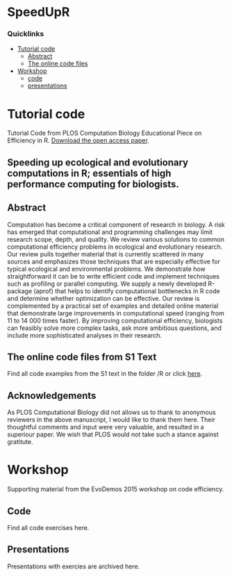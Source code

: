 # SpeedUpR

### Quicklinks

-   [Tutorial code](#tutorial-code)
    -   [Abstract](#Abstract)
    -   [The online code files](#the-online-code-files-from-s1-text)
-   [Workshop](#workshop)
    -   [code](#code)
    -   [presentations](#presentations)
  
# Tutorial code
Tutorial Code from PLOS Computation Biology Educational Piece on Efficiency in R. [Download the open access paper](http://journals.plos.org/ploscompbiol/article?id=10.1371/journal.pcbi.1004140).

Speeding up ecological and evolutionary computations in R; essentials of high performance computing for biologists.
---

## Abstract
Computation has become a critical component of research in biology. A risk has emerged that computational and programming challenges may limit research scope, depth, and quality. We review various solutions to common computational efficiency problems in ecological and evolutionary research. Our review pulls together material that is currently scattered in many sources and emphasizes those techniques that are especially effective for typical ecological and environmental problems. We demonstrate how straightforward it can be to write efficient code and implement techniques such as profiling or parallel computing. We supply a newly developed R-package (aprof) that helps to identify computational bottlenecks in R code and determine whether optimization can be effective. Our review is complemented by a practical set of examples and detailed online material that demonstrate large improvements in computational speed (ranging from 11 to 14 000 times faster). By improving computational efficiency, biologists can feasibly solve more complex tasks, ask more ambitious questions, and include more sophisticated analyses in their research.

## The online code files from S1 Text

Find all code examples from the S1 text in the folder /R or click [here](https://github.com/MarcoDVisser/SpeedUpR/tree/master/R).

## Acknowledgements
As PLOS Computational Biology did not allows us to thank to anonymous reviewers in the above manuscript, I would like to thank them here. Their thoughtful comments and input were very valuable, and resulted in a superiour paper. We wish that PLOS would not take such a stance against gratitute.  

# Workshop
Supporting material from the EvoDemos 2015 workshop on code efficiency. 

## Code
Find all code exercises here. 
## Presentations
Presentations with exercies are archived here. 
